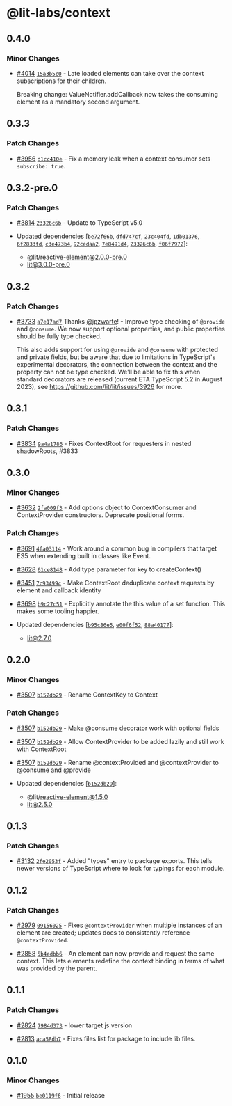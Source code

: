 # @lit-labs/context

## 0.4.0

### Minor Changes

- [#4014](https://github.com/lit/lit/pull/4014) [`15a3b5c0`](https://github.com/lit/lit/commit/15a3b5c059a92b3204f6001608de92ea9e0763a2) - Late loaded elements can take over the context subscriptions for their children.

  Breaking change: ValueNotifier.addCallback now takes the consuming element as a mandatory second argument.

## 0.3.3

### Patch Changes

- [#3956](https://github.com/lit/lit/pull/3956) [`d1cc410e`](https://github.com/lit/lit/commit/d1cc410ed9c9b36422e088c3dc66dffde1a9dee1) - Fix a memory leak when a context consumer sets `subscribe: true`.

## 0.3.2-pre.0

### Patch Changes

- [#3814](https://github.com/lit/lit/pull/3814) [`23326c6b`](https://github.com/lit/lit/commit/23326c6b9a6abdf01998dadf5d0f20a643e457aa) - Update to TypeScript v5.0

- Updated dependencies [[`be72f66b`](https://github.com/lit/lit/commit/be72f66bd9aab5d0586729fb5be4bac4aa27cb7f), [`dfd747cf`](https://github.com/lit/lit/commit/dfd747cf4f7239e0c3bb7134f8acb967d0157654), [`23c404fd`](https://github.com/lit/lit/commit/23c404fdec0cd7be834221b6ddf9b659c24ca8a2), [`1db01376`](https://github.com/lit/lit/commit/1db0137699b35d7e7bfac9b2ab274af4100fd7cf), [`6f2833fd`](https://github.com/lit/lit/commit/6f2833fd05f2ecde5386f72d291dafc9dbae0cf7), [`c3e473b4`](https://github.com/lit/lit/commit/c3e473b499ff029b5e1aff01ca8799daf1ca1bbe), [`92cedaa2`](https://github.com/lit/lit/commit/92cedaa2c8cd8a306be3fe25d52e0e47bb044020), [`7e8491d4`](https://github.com/lit/lit/commit/7e8491d4ed9f0c39d974616c4678552ef50b81df), [`23326c6b`](https://github.com/lit/lit/commit/23326c6b9a6abdf01998dadf5d0f20a643e457aa), [`f06f7972`](https://github.com/lit/lit/commit/f06f7972a027d2937fe2c68ab5af0274dec57cf4)]:
  - @lit/reactive-element@2.0.0-pre.0
  - lit@3.0.0-pre.0

## 0.3.2

### Patch Changes

- [#3733](https://github.com/lit/lit/pull/3733) [`a7e17ad7`](https://github.com/lit/lit/commit/a7e17ad7bc36da7fa535fbc3a8272f72d70b62b2) Thanks [@jpzwarte](https://github.com/jpzwarte)! - Improve type checking of `@provide` and `@consume`. We now support optional properties, and public properties should be fully type checked.

  This also adds support for using `@provide` and `@consume` with protected and private fields, but be aware that due to limitations in TypeScript's experimental decorators, the connection between the context and the property can not be type checked. We'll be able to fix this when standard decorators are released (current ETA TypeScript 5.2 in August 2023), see https://github.com/lit/lit/issues/3926 for more.

## 0.3.1

### Patch Changes

- [#3834](https://github.com/lit/lit/pull/3834) [`9a4a1786`](https://github.com/lit/lit/commit/9a4a178618ba1a7c3e0e4eb603d5ca6c22ca58d7) - Fixes ContextRoot for requesters in nested shadowRoots, #3833

## 0.3.0

### Minor Changes

- [#3632](https://github.com/lit/lit/pull/3632) [`2fa009f3`](https://github.com/lit/lit/commit/2fa009f327017bef9fdcedca4acac8820f33166a) - Add options object to ContextConsumer and ContextProvider constructors. Deprecate positional forms.

### Patch Changes

- [#3691](https://github.com/lit/lit/pull/3691) [`4fa03114`](https://github.com/lit/lit/commit/4fa031148bbf3954118e83df4106c711da35d186) - Work around a common bug in compilers that target ES5 when extending built in classes like Event.

- [#3628](https://github.com/lit/lit/pull/3628) [`61ce8148`](https://github.com/lit/lit/commit/61ce8148e3272a21a4cb009537c2db761b21a9df) - Add type parameter for key to createContext()

- [#3451](https://github.com/lit/lit/pull/3451) [`7c93499c`](https://github.com/lit/lit/commit/7c93499ccdfc493df9397163e552356e64bfd2c3) - Make ContextRoot deduplicate context requests by element and callback identity

- [#3698](https://github.com/lit/lit/pull/3698) [`b9c27c51`](https://github.com/lit/lit/commit/b9c27c5156ecdd752380c725fec17dab1f3fb704) - Explicitly annotate the this value of a set function. This makes some tooling happier.

- Updated dependencies [[`b95c86e5`](https://github.com/lit/lit/commit/b95c86e5ec0e2f6de63a23409b9ec489edb61b86), [`e00f6f52`](https://github.com/lit/lit/commit/e00f6f52199d5dbc08d4c15f62380422e77cde7f), [`88a40177`](https://github.com/lit/lit/commit/88a40177de9be5d117a21e3da5414bd777872544)]:
  - lit@2.7.0

## 0.2.0

### Minor Changes

- [#3507](https://github.com/lit/lit/pull/3507) [`b152db29`](https://github.com/lit/lit/commit/b152db291932aa25356543395251a9b42e12292d) - Rename ContextKey to Context

### Patch Changes

- [#3507](https://github.com/lit/lit/pull/3507) [`b152db29`](https://github.com/lit/lit/commit/b152db291932aa25356543395251a9b42e12292d) - Make @consume decorator work with optional fields

- [#3507](https://github.com/lit/lit/pull/3507) [`b152db29`](https://github.com/lit/lit/commit/b152db291932aa25356543395251a9b42e12292d) - Allow ContextProvider to be added lazily and still work with ContextRoot

- [#3507](https://github.com/lit/lit/pull/3507) [`b152db29`](https://github.com/lit/lit/commit/b152db291932aa25356543395251a9b42e12292d) - Rename @contextProvided and @contextProvider to @consume and @provide

- Updated dependencies [[`b152db29`](https://github.com/lit/lit/commit/b152db291932aa25356543395251a9b42e12292d)]:
  - @lit/reactive-element@1.5.0
  - lit@2.5.0

## 0.1.3

### Patch Changes

- [#3132](https://github.com/lit/lit/pull/3132) [`2fe2053f`](https://github.com/lit/lit/commit/2fe2053fe04e7226e5fa4e8b730e91a62a547b27) - Added "types" entry to package exports. This tells newer versions of TypeScript where to look for typings for each module.

## 0.1.2

### Patch Changes

- [#2979](https://github.com/lit/lit/pull/2979) [`09156025`](https://github.com/lit/lit/commit/0915602543cd211be19ffd2f54e0082df7ac5ea4) - Fixes `@contextProvider` when multiple instances of an element are created; updates docs to consistently reference `@contextProvided`.

- [#2858](https://github.com/lit/lit/pull/2858) [`5b4edbb6`](https://github.com/lit/lit/commit/5b4edbb6b602f3c40034ebe629b94b2e51ac0c1e) - An element can now provide and request the same context. This lets elements
  redefine the context binding in terms of what was provided by the parent.

## 0.1.1

### Patch Changes

- [#2824](https://github.com/lit/lit/pull/2824) [`7984d373`](https://github.com/lit/lit/commit/7984d373f2932453cc7a5478c4569b73e47e6d2c) - lower target js version

- [#2813](https://github.com/lit/lit/pull/2813) [`aca58db7`](https://github.com/lit/lit/commit/aca58db7bfd71debcf9b5b3b62ff273a574ddf91) - Fixes files list for package to include lib files.

## 0.1.0

### Minor Changes

- [#1955](https://github.com/lit/lit/pull/1955) [`be0119f6`](https://github.com/lit/lit/commit/be0119f6e130b4af9a17be36b0d8ba220a35b5a0) - Initial release
